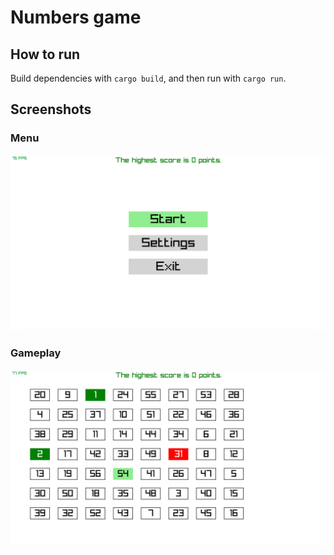 # Numbers game

## How to run

Build dependencies with `cargo build`, and then run with `cargo run`.

## Screenshots

### Menu

![Game Screenshot Example](docs/images/menu.png)

### Gameplay

![Game Screenshot Example](docs/images/gameplay.png)